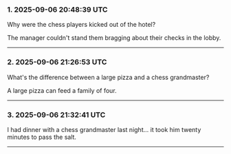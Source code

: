 

### 1. 2025-09-06 20:48:39 UTC

Why were the chess players kicked out of the hotel?

The manager couldn't stand them bragging about their checks in the lobby.

---

### 2. 2025-09-06 21:26:53 UTC

What's the difference between a large pizza and a chess grandmaster?

A large pizza can feed a family of four.

---

### 3. 2025-09-06 21:32:41 UTC

I had dinner with a chess grandmaster last night... it took him twenty minutes to pass the salt.

---
